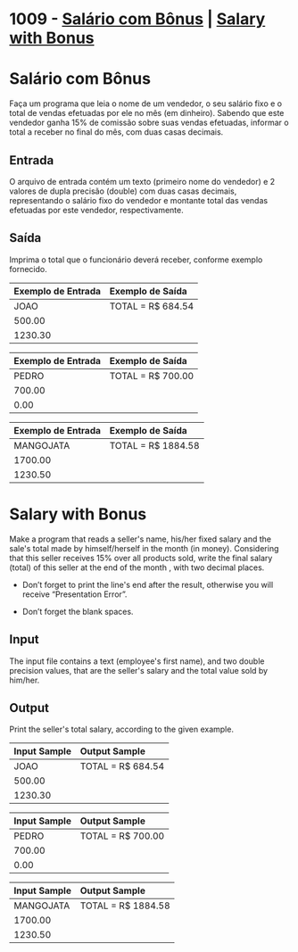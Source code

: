 # 1009 - [Salário com Bônus](#portugues) | [Salary with Bonus](#english)
# <a id="portugues"/> Salário com Bônus
Faça um programa que leia o nome de um vendedor, o seu salário fixo e o total de vendas efetuadas por ele no mês (em dinheiro). Sabendo que este vendedor ganha 15% de comissão sobre suas vendas efetuadas, informar o total a receber no final do mês, com duas casas decimais.

## Entrada
O arquivo de entrada contém um texto (primeiro nome do vendedor) e 2 valores de dupla precisão (double) com duas casas decimais, representando o salário fixo do vendedor e montante total das vendas efetuadas por este vendedor, respectivamente.

## Saída
Imprima o total que o funcionário deverá receber, conforme exemplo fornecido.

| Exemplo de Entrada   | Exemplo de Saída |
|:--------------|:--------------|
|     JOAO       |  TOTAL = R$ 684.54   |
|     500.00     |   |
|     1230.30     |   |

| Exemplo de Entrada  | Exemplo de Saída |
|:--------------|:--------------|
|     PEDRO       |  TOTAL = R$ 700.00   |
|     700.00     |   |
|     0.00     |   |

| Exemplo de Entrada   | Exemplo de Saída |
|:--------------|:--------------|
|     MANGOJATA       |  TOTAL = R$ 1884.58   |
|     1700.00     |   |
|     1230.50     |   |

# <a id="english"/> Salary with Bonus
Make a program that reads a seller's name, his/her fixed salary and the sale's total made by himself/herself in the month (in money). Considering that this seller receives 15% over all products sold, write the final salary (total) of this seller at the end of the month , with two decimal places.

- Don’t forget to print the line's end after the result, otherwise you will receive “Presentation Error”.

- Don’t forget the blank spaces.

## Input

The input file contains a text (employee's first name), and two double precision values, that are the seller's salary and the total value sold by him/her.

## Output

Print the seller's total salary, according to the given example.


| Input Sample   | Output Sample |
|:--------------|:--------------|
|     JOAO       |  TOTAL = R$ 684.54   |
|     500.00     |   |
|     1230.30     |   |

| Input Sample   | Output Sample |
|:--------------|:--------------|
|     PEDRO       |  TOTAL = R$ 700.00   |
|     700.00     |   |
|     0.00     |   |

| Input Sample   | Output Sample |
|:--------------|:--------------|
|     MANGOJATA       |  TOTAL = R$ 1884.58   |
|     1700.00     |   |
|     1230.50     |   |